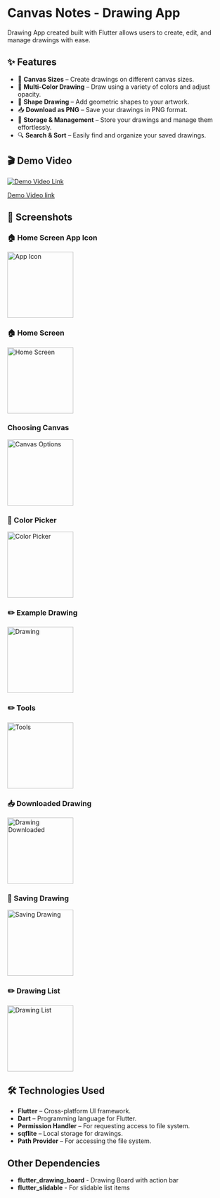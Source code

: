 # Canvas Notes - Drawing App

Drawing App created built with Flutter allows users to create, edit, and manage drawings with ease.

## ✨ Features

- 📏 **Canvas Sizes** – Create drawings on different canvas sizes.
- 🎨 **Multi-Color Drawing** – Draw using a variety of colors and adjust opacity.
- 🔳 **Shape Drawing** – Add geometric shapes to your artwork.
- 📥 **Download as PNG** – Save your drawings in PNG format.
- 💾 **Storage & Management** – Store your drawings and manage them effortlessly.
- 🔍 **Search & Sort** – Easily find and organize your saved drawings.

## 🎬 Demo Video

[![Demo Video Link](https://img.youtube.com/vi/5FUqgvfhyKc/hqdefault.jpg)](https://youtube.com/watch/5FUqgvfhyKc)

[Demo Video link](https://youtube.com/watch/5FUqgvfhyKc)

## 📸 Screenshots

### 🏠 Home Screen App Icon
<img src="screenshots/App_Icon.png" alt="App Icon" width="150">

### 🏠 Home Screen
<img src="screenshots/Home_Screen.png" alt="Home Screen" width="150">

### Choosing Canvas
<img src="screenshots/Canvas_Options.png" alt="Canvas Options" width="150">

### 🎨 Color Picker
<img src="screenshots/Color_Picker.png" alt="Color Picker" width="150">

### ✏️ Example Drawing
<img src="screenshots/Drawing.png" alt="Drawing" width="150">

### ✏️ Tools
<img src="screenshots/Tools.png" alt="Tools" width="150">

### 📥 Downloaded Drawing
<img src="screenshots/Downloaded_Drawing.png" alt="Drawing Downloaded" width="150">

### 💾 Saving Drawing
<img src="screenshots/Saving_Drawing.png" alt="Saving Drawing" width="150">

### ✏️ Drawing List
<img src="screenshots/Drawing_List.png" alt="Drawing List" width="150">


## 🛠️ Technologies Used
- **Flutter** – Cross-platform UI framework.
- **Dart** – Programming language for Flutter.
- **Permission Handler** – For requesting access to file system.
- **sqflite** – Local storage for drawings.
- **Path Provider** – For accessing the file system.

## Other Dependencies
- **flutter_drawing_board** - Drawing Board with action bar
- **flutter_slidable** - For slidable list items
